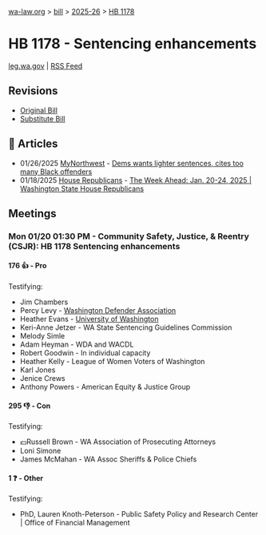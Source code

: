 [wa-law.org](/) > [bill](/bill/) > [2025-26](/bill/2025-26/) > [HB 1178](/bill/2025-26/hb/1178/)

# HB 1178 - Sentencing enhancements
[leg.wa.gov](https://app.leg.wa.gov/billsummary?BillNumber=1178&Year=2025&Initiative=false) | [RSS Feed](./rss.xml)

## Revisions
* [Original Bill](1/)
* [Substitute Bill](S/)

## 📰 Articles
* 01/26/2025 [MyNorthwest](/org/mynorthwest/) - [Dems wants lighter sentences, cites too many Black offenders](https://mynorthwest.com/ktth/ktth-opinion/lighter-sentences-black-jail/4034441#:~:text=House%20Bill%201178)
* 01/18/2025 [House Republicans](/org/house_republicans/) - [The Week Ahead: Jan. 20-24, 2025 | Washington State House Republicans](https://houserepublicans.wa.gov/week/the-week-ahead-jan-20-24-2025/#:~:text=HB%201178)

## Meetings
### Mon 01/20 01:30 PM - Community Safety, Justice, & Reentry (CSJR): HB 1178 Sentencing enhancements
#### 176 👍 - Pro
Testifying:
* Jim Chambers
* Percy Levy - [Washington Defender Association](/org/washington_defender_association/)
* Heather Evans - [University of Washington](/org/university_of_washington/)
* Keri-Anne Jetzer - WA State Sentencing Guidelines Commission
* Melody Simle
* Adam Heyman - WDA and WACDL
* Robert Goodwin - In individual capacity
* Heather Kelly - League of Women Voters of Washington
* Karl Jones
* Jenice Crews
* Anthony Powers - American Equity & Justice Group

#### 295 👎 - Con
Testifying:
* 💵Russell Brown - WA Association of Prosecuting Attorneys
* Loni Simone
* James McMahan - WA Assoc Sheriffs & Police Chiefs

#### 1 ❓ - Other
Testifying:
* PhD, Lauren Knoth-Peterson - Public Safety Policy and Research Center | Office of Financial Management
